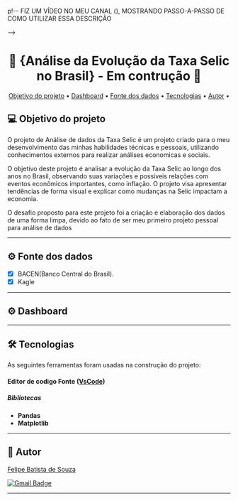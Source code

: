 p!-- 
	FIZ UM VÍDEO NO MEU CANAL (), 
 	MOSTRANDO PASSO-A-PASSO DE COMO
  	UTILIZAR ESSA DESCRIÇÃO
 
-->

<!-- MODELO PROJETO EM ANDAMENTO -->
<h1 align="center"> 
	🚧 {Análise da Evolução da Taxa Selic no Brasil} - Em contrução 🚧
</h1>


<!-- MODELO MENU DE NAVEGAÇÃO -->
<p align="center">
 <a href="#-Objetivo-do-projeto">Objetivo do projeto</a> •
 <a href="#--Dashboard">Dashboard</a> • 
 <a href="#-Fonte-dos-dados">Fonte dos dados</a> • 
 <a href="#-tecnologias">Tecnologias</a> • 
 <a href="#-autor">Autor</a> • 

</p>

<!-- ---------------------------------------------------------------------- -->

<!-- MODELO DESCRIÇÃO SOBRE O PROJETO: -->
## 💻 Objetivo do projeto

<!-- EXPLICA O MOTIVO DO PROJETO -->
O projeto de Análise de dados da Taxa Selic  é um projeto criado para o meu desenvolvimento das minhas habilidades técnicas e pessoais, utilizando conhecimentos externos para realizar análises economicas e sociais.

O objetivo deste projeto é analisar a evolução da Taxa Selic ao longo dos anos no Brasil, observando suas variações e possíveis relações com eventos econômicos importantes, como inflação. O projeto visa apresentar tendências de forma visual e explicar como mudanças na Selic impactam a economia.

O desafio proposto para este projeto foi a criação e elaboração dos dados de uma forma limpa, devido ao fato de ser meu primeiro projeto pessoal para análise de dados

<!-- LINHA DE DIVISÃO: -->
---

<!-- ---------------------------------------------------------------------- -->

<!-- MODELO FUNCIONALIDADES: -->
## ⚙️ Fonte dos dados

<!-- EXEMPLO DE FUNCIONALIDADES: -->
- [x] BACEN(Banco Central do Brasil).
- [x] Kagle

---

<!-- ---------------------------------------------------------------------- -->
## ⚙️ Dashboard


---


<!-- MODELO DE TECNOLOGIAS -->
## 🛠 Tecnologias

As seguintes ferramentas foram usadas na construção do projeto:

#### **Editor de codigo Fonte** ([VsCode](https://code.visualstudio.com/))
##### **Bibliotecas**
-   **Pandas**
-   **Matplotlib**

---

<!-- ---------------------------------------------------------------------- -->

<!-- MODELO DE AUTOR-->
## 🦸 Autor

<a href="https://www.linkedin.com/in/fel1p3bat1sta?lipi=urn%3Ali%3Apage%3Ad_flagship3_profile_view_base_contact_details%3B1TOblaU6SFSV10oqBhAmnA%3D%3D-">
Felipe Batista de Souza</a>
 <br />
 
[![Gmail Badge](https://img.shields.io/badge/-batista.felipe343@gmail.com-c14438?style=flat-square&logo=Gmail&logoColor=white&link=mailto:batista.felipe343@gmail.com)](mailto:batista.felipe343@gmail.com)

---


